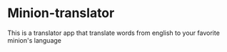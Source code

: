 # Minion-translator 
This is a translator app that translate words from english to your favorite minion's language
